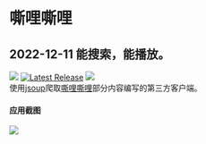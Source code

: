 # 嘶哩嘶哩
## 2022-12-11 能搜索，能播放。
![](https://img.shields.io/badge/Android-5.0%20or%20above-brightgreen.svg) 
[![Latest Release](https://img.shields.io/github/release/670848654/Silisili.svg)](../../releases)
![](https://img.shields.io/github/downloads/670848654/Silisili/total)   
使用[jsoup](https://github.com/jhy/jsoup)爬取[嘶哩嘶哩](http://www.silisili.in/)部分内容编写的第三方客户端。  

#### 应用截图
<img src="https://github.com/670848654/Silisili/blob/master/Screenshots/Screenshot_20210330-115141_副本.jpg?raw=true" /> 
